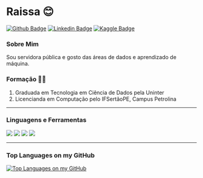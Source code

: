 # Raissa :blush:

[![Github Badge](https://img.shields.io/badge/GitHub-100000?style=for-the-badge&logo=github&logoColor=white&link=https://github.com/rahcosta)](https://github.com/rahcosta)
[![Linkedin Badge](https://img.shields.io/badge/LinkedIn-0077B5?style=for-the-badge&logo=linkedin&logoColor=white&link=https://www.linkedin.com/in/raissacostaalencar/)](https://www.linkedin.com/in/raissacostaalencar/)
[![Kaggle Badge](https://img.shields.io/badge/Kaggle-20BEFF?style=for-the-badge&logo=Kaggle&logoColor=white&link=https://www.kaggle.com/raissacosta)](https://www.kaggle.com/raissacosta)

### Sobre Mim
Sou servidora pública e gosto das áreas de dados e aprendizado de máquina.

### Formação :woman_student:

1. Graduada em Tecnologia em Ciência de Dados pela Uninter 
2. Licencianda em Computação pelo IFSertãoPE, Campus Petrolina

---
### Linguagens e Ferramentas

<img src="https://img.shields.io/badge/Python-FFD43B?style=for-the-badge&logo=python&logoColor=darkgreen" /> <img src="https://img.shields.io/badge/Jupyter-F37626.svg?&style=for-the-badge&logo=Jupyter&logoColor=white" /> <img src="https://img.shields.io/badge/MySQL-005C84?style=for-the-badge&logo=mysql&logoColor=white" /> <img src="https://img.shields.io/badge/C-00599C?style=for-the-badge&logo=c&logoColor=white" />

---
### Top Languages on my GitHub
[![Top Languages on my GitHub](https://github-readme-stats.vercel.app/api/top-langs/?username=rahcosta&layout=compact&?true&theme=radical)](https://github.com/rahcosta/rahcosta/edit/main/README.md)
